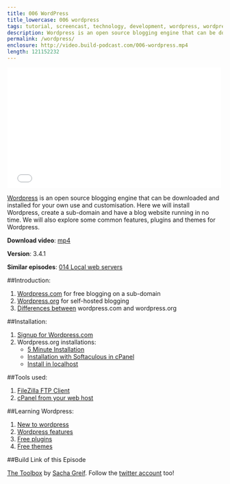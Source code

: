 ```yaml
---
title: 006 WordPress
title_lowercase: 006 wordpress
tags: tutorial, screencast, technology, development, wordpress, wordpress.org, blogging, blog, open source, html, css, php, cpanel, softaculous, installation
description: Wordpress is an open source blogging engine that can be downloaded and installed for your own use and customisation. Here we will install Wordpress, create a sub-domain and have a blog website running in no time. We will also explore some common features, plugins and themes for Wordpress.
permalink: /wordpress/
enclosure: http://video.build-podcast.com/006-wordpress.mp4
length: 121152232
---
```


<div id="video"><iframe src="//player.vimeo.com/video/45683134" width="500" height="281" frameborder="0" webkitallowfullscreen mozallowfullscreen allowfullscreen></iframe></div>

[Wordpress](http://wordpress.org/) is an open source blogging engine that can be downloaded and installed for your own use and customisation. Here we will install Wordpress, create a sub-domain and have a blog website running in no time. We will also explore some common features, plugins and themes for Wordpress.

<p><strong>Download video</strong>: <a href="http://video.build-podcast.com/006-wordpress.mp4" download="build-podcast-006-wordpress.mp4">mp4</a></p>

**Version**: 3.4.1

**Similar episodes**: [014 Local web servers](/local-web-servers/)

##Introduction:

1. [Wordpress.com](http://wordpress.com/) for free blogging on a sub-domain
1. [Wordpress.org](http://wordpress.org/) for self-hosted blogging
1. [Differences between](http://en.support.wordpress.com/com-vs-org/) wordpress.com and wordpress.org

##Installation:

1. [Signup for Wordpress.com](https://en.wordpress.com/signup/)
1. Wordpress.org installations:
    - [5 Minute Installation](http://codex.wordpress.org/Installing_WordPress#Famous_5-Minute_Install)
    - [Installation with Softaculous in cPanel](http://codex.wordpress.org/Installing_WordPress#Softaculous)
    - [Install in localhost](http://codex.wordpress.org/Installing_WordPress_Locally_on_Your_Mac_With_MAMP)

##Tools used:

1. [FileZilla FTP Client](http://filezilla-project.org/)
1. [cPanel from your web host](http://en.wikipedia.org/wiki/CPanel)

##Learning Wordpress:

1. [New to wordpress](http://codex.wordpress.org/New_To_WordPress_-_Where_to_Start)
1. [Wordpress features](http://wordpress.org/about/features/)
1. [Free plugins](http://wordpress.org/extend/plugins/)
1. [Free themes](http://wordpress.org/extend/themes/)

##Build Link of this Episode

[The Toolbox](http://www.thetoolbox.cc/) by [Sacha Greif](http://sachagreif.com/). Follow the [twitter account](http://twitter.com/TheToolbox_) too!
